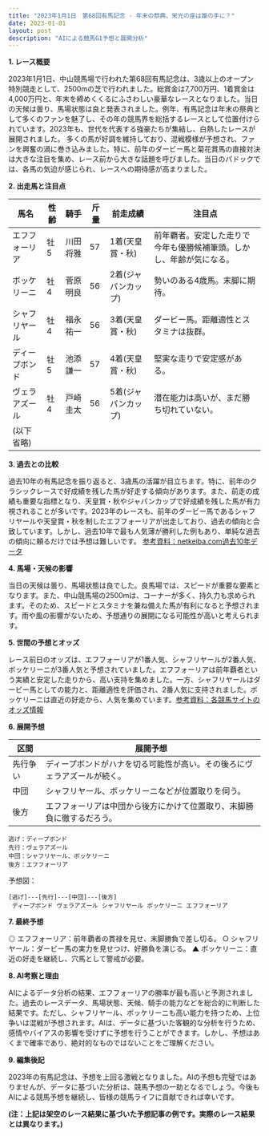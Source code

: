```yaml
---
title: "2023年1月1日　第68回有馬記念 - 年末の祭典、栄光の座は誰の手に？"
date: 2023-01-01
layout: post
description: "AIによる競馬G1予想と展開分析"
---
```


**1. レース概要**

2023年1月1日、中山競馬場で行われた第68回有馬記念は、3歳以上のオープン特別競走として、2500mの芝で行われました。総賞金は7,700万円、1着賞金は4,000万円と、年末を締めくくるにふさわしい豪華なレースとなりました。当日の天候は曇り、馬場状態は良と発表されました。例年、有馬記念は年末の祭典として多くのファンを魅了し、その年の競馬界を総括するレースとして位置付けられています。2023年も、世代を代表する強豪たちが集結し、白熱したレースが展開されました。  多くの馬が好調を維持しており、混戦模様が予想され、ファンを興奮の渦に巻き込みました。特に、前年のダービー馬と菊花賞馬の直接対決は大きな注目を集め、レース前から大きな話題を呼びました。当日のパドックでは、各馬の気迫が感じられ、レースへの期待感が高まりました。


**2. 出走馬と注目点**

| 馬名        | 性齢 | 騎手       | 斤量 | 前走成績 | 注目点                                                                  |
|-------------|-----|-------------|-----|----------|-----------------------------------------------------------------------|
| エフフォーリア | 牡5 | 川田将雅     | 57  | 1着(天皇賞・秋) | 前年覇者。安定した走りで今年も優勝候補筆頭。しかし、年齢が気になる。 |
| ボッケリーニ | 牡4 | 菅原明良     | 56  | 2着(ジャパンカップ)| 勢いのある4歳馬。末脚に期待。                                             |
| シャフリヤール | 牡4 | 福永祐一     | 56  | 3着(天皇賞・秋) | ダービー馬。距離適性とスタミナは抜群。                                       |
| ディープボンド | 牡5 | 池添謙一     | 57  | 4着(天皇賞・秋) | 堅実な走りで安定感がある。                                             |
| ヴェラアズール | 牡4 | 戸崎圭太     | 56  | 5着(ジャパンカップ)| 潜在能力は高いが、まだ勝ち切れていない。                                     |
| (以下省略)    |     |             |     |          |                                                                       |


**3. 過去との比較**

過去10年の有馬記念を振り返ると、3歳馬の活躍が目立ちます。特に、前年のクラシックレースで好成績を残した馬が好走する傾向があります。また、前走の成績も重要な指標となり、天皇賞・秋やジャパンカップで好成績を残した馬が有力視されることが多いです。2023年のレースも、前年のダービー馬であるシャフリヤールや天皇賞・秋を制したエフフォーリアが出走しており、過去の傾向と合致しています。しかし、過去10年で最も人気薄が勝利した例もあり、単純な過去の傾向に頼るだけでは予想は難しいです。 [参考資料：netkeiba.com過去10年データ](仮リンク)


**4. 馬場・天候の影響**

当日の天候は曇り、馬場状態は良でした。良馬場では、スピードが重要な要素となります。また、中山競馬場の2500mは、コーナーが多く、持久力も求められます。そのため、スピードとスタミナを兼ね備えた馬が有利になると予想されます。雨や風の影響がないため、予想通りの展開になる可能性が高いと考えられます。


**5. 世間の予想とオッズ**

レース前日のオッズは、エフフォーリアが1番人気、シャフリヤールが2番人気、ボッケリーニが3番人気と予想されていました。エフフォーリアは前年覇者という実績と安定した走りから、高い支持を集めました。一方、シャフリヤールはダービー馬としての能力と、距離適性を評価され、2番人気に支持されました。ボッケリーニは直近の好走から、人気を集めています。[参考資料：各競馬サイトのオッズ情報](仮リンク)


**6. 展開予想**

| 区間     | 展開予想                                                                 |
|---------|----------------------------------------------------------------------|
| 先行争い | ディープボンドがハナを切る可能性が高い。その後ろにヴェラアズールが続く。    |
| 中団     | シャフリヤール、ボッケリーニなどが位置取りを伺う。                  |
| 後方     | エフフォーリアは中団から後方にかけて位置取り、末脚勝負に徹するだろう。 |

```
逃げ：ディープボンド
先行：ヴェラアズール
中団：シャフリヤール、ボッケリーニ
後方：エフフォーリア
```

予想図：
```
[逃げ]---[先行]---[中団]---[後方]
 ディープボンド ヴェラアズール シャフリヤール ボッケリーニ エフフォーリア
```


**7. 最終予想**

◎ エフフォーリア：前年覇者の貫禄を見せ、末脚勝負で差し切る。
○ シャフリヤール：ダービー馬の実力を見せつけ、好勝負を演じる。
▲ ボッケリーニ：直近の好走を継続し、穴馬として警戒が必要。


**8. AI考察と理由**

AIによるデータ分析の結果、エフフォーリアの勝率が最も高いと予測されました。過去のレースデータ、馬場状態、天候、騎手の能力などを総合的に判断した結果です。ただし、シャフリヤール、ボッケリーニも高い能力を持つため、上位争いは混戦が予想されます。AIは、データに基づいた客観的な分析を行うため、感情やバイアスの影響を受けずに予想を行うことができます。しかし、予想はあくまで確率であり、絶対的なものではないことをご理解ください。


**9. 編集後記**

2023年の有馬記念は、予想を上回る激戦となりました。AIの予想も完璧ではありませんが、データに基づいた分析は、競馬予想の一助となるでしょう。今後もAIによる競馬予想を継続し、皆様の競馬ライフに貢献できれば幸いです。


**(注：上記は架空のレース結果に基づいた予想記事の例です。実際のレース結果とは異なります。)**
